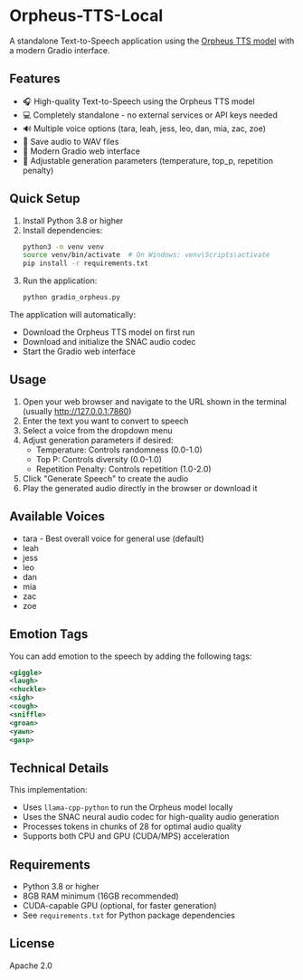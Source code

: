 # Orpheus-TTS-Local

A standalone Text-to-Speech application using the [Orpheus TTS model](https://huggingface.co/canopylabs/orpheus-3b-0.1-ft) with a modern Gradio interface.

## Features

- 🎧 High-quality Text-to-Speech using the Orpheus TTS model
- 💻 Completely standalone - no external services or API keys needed
- 🔊 Multiple voice options (tara, leah, jess, leo, dan, mia, zac, zoe)
- 💾 Save audio to WAV files
- 🎨 Modern Gradio web interface
- 🔧 Adjustable generation parameters (temperature, top_p, repetition penalty)

## Quick Setup

1. Install Python 3.8 or higher
2. Install dependencies:
   ```bash
   python3 -m venv venv
   source venv/bin/activate  # On Windows: venv\Scripts\activate
   pip install -r requirements.txt
   ```
3. Run the application:
   ```bash
   python gradio_orpheus.py
   ```

The application will automatically:
- Download the Orpheus TTS model on first run
- Download and initialize the SNAC audio codec
- Start the Gradio web interface

## Usage

1. Open your web browser and navigate to the URL shown in the terminal (usually http://127.0.0.1:7860)
2. Enter the text you want to convert to speech
3. Select a voice from the dropdown menu
4. Adjust generation parameters if desired:
   - Temperature: Controls randomness (0.0-1.0)
   - Top P: Controls diversity (0.0-1.0)
   - Repetition Penalty: Controls repetition (1.0-2.0)
5. Click "Generate Speech" to create the audio
6. Play the generated audio directly in the browser or download it

## Available Voices

- tara - Best overall voice for general use (default)
- leah
- jess
- leo
- dan
- mia
- zac
- zoe

## Emotion Tags

You can add emotion to the speech by adding the following tags:
```xml
<giggle>
<laugh>
<chuckle>
<sigh>
<cough>
<sniffle>
<groan>
<yawn>
<gasp>
```

## Technical Details

This implementation:
- Uses `llama-cpp-python` to run the Orpheus model locally
- Uses the SNAC neural audio codec for high-quality audio generation
- Processes tokens in chunks of 28 for optimal audio quality
- Supports both CPU and GPU (CUDA/MPS) acceleration

## Requirements

- Python 3.8 or higher
- 8GB RAM minimum (16GB recommended)
- CUDA-capable GPU (optional, for faster generation)
- See `requirements.txt` for Python package dependencies

## License

Apache 2.0


